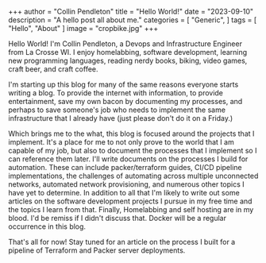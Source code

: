 +++
author = "Collin Pendleton"
title = "Hello World!"
date = "2023-09-10"
description = "A hello post all about me."
categories = [
    "Generic",
]
tags = [
    "Hello",
    "About"
]
image = "cropbike.jpg"
+++


Hello World! I'm Collin Pendleton, a Devops and Infrastructure Engineer from La Crosse WI. I enjoy homelabbing, software development, learning new programming languages, reading nerdy books, biking, video games, craft beer, and craft coffee.

I'm starting up this blog for many of the same reasons everyone starts writing a blog. To provide the internet with information, to provide entertainment, save my own bacon by documenting my processes, and perhaps to save someone's job who needs to implement the same infrastructure that I already have (just please don't do it on a Friday.)

Which brings me to the what, this blog is focused around the projects that I implement. It's a place for me to not only prove to the world that I am capable of my job, but also to document the processes that I implement so I can reference them later. I'll write documents on the processes I build for automation. These can include packer/terraform guides, CI/CD pipeline implementations, the challenges of automating across multiple unconnected networks, automated network provisioning, and numerous other topics I have yet to determine. In addition to all that I'm likely to write out some articles on the software development projects I pursue in my free time and the topics I learn from that. Finally, Homelabbing and self hosting are in my blood. I'd be remiss if I didn't discuss that. Docker will be a regular occurrence in this blog. 

That's all for now! Stay tuned for an article on the process I built for a pipeline of Terraform and Packer server deployments.

